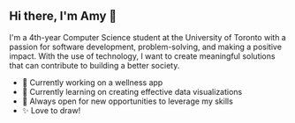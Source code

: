 ## Hi there, I'm Amy 👋

I'm a 4th-year Computer Science student at the University of Toronto with a passion for software development, problem-solving, and making a positive impact. 
With the use of technology, I want to create meaningful solutions that can contribute to building a better society.

- 🔭 Currently working on a wellness app 
- 🌱 Currently learning on creating effective data visualizations
- 👯 Always open for new opportunities to leverage my skills
- ✨ Love to draw! 
